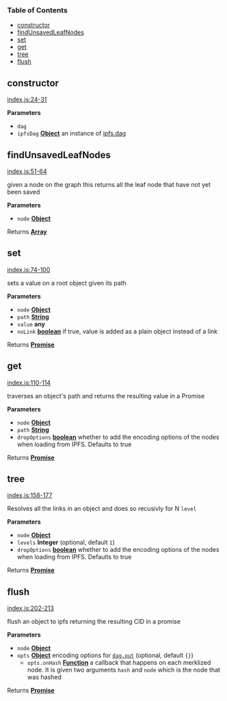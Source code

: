 <!-- Generated by documentation.js. Update this documentation by updating the source code. -->

### Table of Contents

-   [constructor][1]
-   [findUnsavedLeafNodes][2]
-   [set][3]
-   [get][4]
-   [tree][5]
-   [flush][6]

## constructor

[index.js:24-31][7]

**Parameters**

-   `dag`  
-   `ipfsDag` **[Object][8]** an instance of [ipfs.dag][9]

## findUnsavedLeafNodes

[index.js:51-64][10]

given a node on the graph this returns all the leaf node that have not yet been saved

**Parameters**

-   `node` **[Object][8]** 

Returns **[Array][11]** 

## set

[index.js:74-100][12]

sets a value on a root object given its path

**Parameters**

-   `node` **[Object][8]** 
-   `path` **[String][13]** 
-   `value` **any** 
-   `noLink` **[boolean][14]** if true, value is added as a plain object instead of a link

Returns **[Promise][15]** 

## get

[index.js:110-114][16]

traverses an object's path and returns the resulting value in a Promise

**Parameters**

-   `node` **[Object][8]** 
-   `path` **[String][13]** 
-   `dropOptions` **[boolean][14]** whether to add the encoding options of the
    nodes when loading from IPFS. Defaults to true

Returns **[Promise][15]** 

## tree

[index.js:158-177][17]

Resolves all the links in an object and does so recusivly for N `level`

**Parameters**

-   `node` **[Object][8]** 
-   `levels` **Integer**  (optional, default `1`)
-   `dropOptions` **[boolean][14]** whether to add the encoding options of the
    nodes when loading from IPFS. Defaults to true

Returns **[Promise][15]** 

## flush

[index.js:202-213][18]

flush an object to ipfs returning the resulting CID in a promise

**Parameters**

-   `node` **[Object][8]** 
-   `opts` **[Object][8]** encoding options for [`dag.put`][19] (optional, default `{}`)
    -   `opts.onHash` **[Function][20]** a callback that happens on each merklized node. It is given two arguments `hash` and `node` which is the node that was hashed

Returns **[Promise][15]** 

[1]: #constructor

[2]: #findunsavedleafnodes

[3]: #set

[4]: #get

[5]: #tree

[6]: #flush

[7]: https://github.com/ipld/js-ipld-graph-builder/blob/103f03e55032dc088ec948a50d433e5bb2f3e982/index.js#L24-L31 "Source code on GitHub"

[8]: https://developer.mozilla.org/docs/Web/JavaScript/Reference/Global_Objects/Object

[9]: https://github.com/ipfs/interface-ipfs-core/tree/master/API/dag#dag-api

[10]: https://github.com/ipld/js-ipld-graph-builder/blob/103f03e55032dc088ec948a50d433e5bb2f3e982/index.js#L51-L64 "Source code on GitHub"

[11]: https://developer.mozilla.org/docs/Web/JavaScript/Reference/Global_Objects/Array

[12]: https://github.com/ipld/js-ipld-graph-builder/blob/103f03e55032dc088ec948a50d433e5bb2f3e982/index.js#L74-L100 "Source code on GitHub"

[13]: https://developer.mozilla.org/docs/Web/JavaScript/Reference/Global_Objects/String

[14]: https://developer.mozilla.org/docs/Web/JavaScript/Reference/Global_Objects/Boolean

[15]: https://developer.mozilla.org/docs/Web/JavaScript/Reference/Global_Objects/Promise

[16]: https://github.com/ipld/js-ipld-graph-builder/blob/103f03e55032dc088ec948a50d433e5bb2f3e982/index.js#L110-L114 "Source code on GitHub"

[17]: https://github.com/ipld/js-ipld-graph-builder/blob/103f03e55032dc088ec948a50d433e5bb2f3e982/index.js#L158-L177 "Source code on GitHub"

[18]: https://github.com/ipld/js-ipld-graph-builder/blob/103f03e55032dc088ec948a50d433e5bb2f3e982/index.js#L202-L213 "Source code on GitHub"

[19]: https://github.com/ipfs/interface-ipfs-core/tree/master/API/dag#dagput

[20]: https://developer.mozilla.org/docs/Web/JavaScript/Reference/Statements/function
